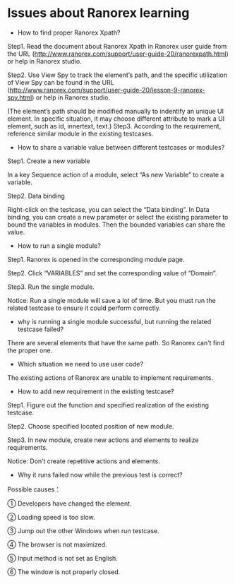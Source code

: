 # Issues about Ranorex learning  

* How to find proper Ranorex Xpath?   

Step1. Read the document about Ranorex Xpath in Ranorex user guide from the URL (http://www.ranorex.com/support/user-guide-20/ranorexpath.html) or help in Ranorex studio.   

Step2. Use View Spy to track the element’s path, and the specific utilization of View Spy can be found in the URL (http://www.ranorex.com/support/user-guide-20/lesson-9-ranorex-spy.html) or help in Ranorex studio.    

(The element’s path should be modified manually to indentify an unique UI element. In specific situation, it may choose different attribute to mark a UI element, such as id, innertext,  text.) Step3. According to the requirement, reference similar module in the existing testcases.  


*  How to share a variable value between different testcases or modules?  

Step1. Create a new variable   

In a key Sequence action of a module, select “As new Variable” to create a variable.   

Step2. Data binding   

Right-click on the testcase, you can select the “Data binding”.  In Data binding, you can create a new parameter or select the existing parameter to bound the variables in modules.  Then the bounded variables can share the value.  



*  How to run a single module?  
 
Step1. Ranorex is opened in the corresponding module page.    

Step2. Click “VARIABLES” and set the corresponding value of “Domain”.  

Step3.  Run the single module.   


Notice: Run a single module will save a lot of time. But you must run the related testcase to ensure it could perform correctly.

* why is running a single module successful, but running the related testcase failed?  

There are several elements that have the same path. So Ranorex can't find the proper one.

* Which situation we need to use user code?  

The existing actions of Ranorex are unable to implement requirements.

* How to add new requirement in the existing testcase?
 
Step1. Figure out the function and specified realization of the existing testcase.  

Step2.  Choose specified located position of new module.  

Step3.  In new module, create new actions and elements to realize requirements.

Notice: Don’t create repetitive actions and elements.

*  Why it runs failed now while the previous test is correct?  

Possible causes：  

①	Developers have changed the element.

②	Loading speed is too slow.  

③	Jump out the other Windows when run testcase.   

④	The browser is not maximized.   

⑤	Input method is not set as English.   

⑥	The window is not properly closed.   


